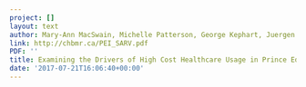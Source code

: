 ```yaml
---
project: []
layout: text
author: Mary-Ann MacSwain, Michelle Patterson, George Kephart, Juergen Krause
link: http://chbmr.ca/PEI_SARV.pdf
PDF: ''
title: Examining the Drivers of High Cost Healthcare Usage in Prince Edward Island
date: '2017-07-21T16:06:40+00:00'
---
```

